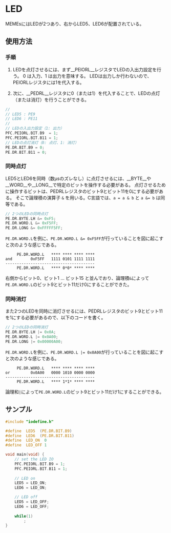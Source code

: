
LED
===========

MEMEsにはLEDが2つあり、右からLED5、LED6が配置されている。

使用方法
-----------

### 手順

1. LEDを点灯させるには、まず__PEIORL__レジスタでLEDの入出力設定を行う。
0 は入力、1 は出力を意味する。
LEDは出力しか行わないので、PEIORLレジスタには1を代入する。

2. 次に、__PEDRL__レジスタに0（または1）を代入することで、LEDの点灯（または消灯）を行うことができる。

~~~ c
// 
// LED5 : PE9
// LED6 : PE11
// 
// LEDの入出力設定（1: 出力）
PFC.PEIORL.BIT.B9  = 1;
PFC.PEIORL.BIT.B11 = 1;
// LEDの点灯消灯（0: 点灯、1: 消灯）
PE.DR.BIT.B9 = 0;
PE.DR.BIT.B11 = 0;
~~~

### 同時点灯

LED5とLED6を同時（数μsのズレなし）に点灯させるには、__BYTE__や__WORD__や__LONG__で特定のビットを操作する必要がある。
点灯させるために操作するビットは、PEDRLレジスタのビット9とビット11を0にする必要がある。
そこで論理積の演算子 `&` を用いる。C言語では、`a = a & b` と `a &= b` は同等である。

~~~ c
// 2つのLEDの同時点灯
PE.DR.BYTE.LH &= 0xF5;
PE.DR.WORD.L &= 0xF5FF;
PE.DR.LONG &= 0xFFFFF5FF;
~~~

`PE.DR.WORD.L`を例に、`PE.DR.WORD.L &= 0xF5FF`が行っていることを図に起こすと次のような感じである。

         PE.DR.WORD.L   **** **** **** ****
    and        0xF5FF   1111 0101 1111 1111
    ---------------------------------------
         PE.DR.WORD.L   **** 0*0* **** ****

右側からビット0、ビット1 ... ビット15 と並んでおり、論理積`&`によって`PE.DR.WORD.L`のビット9とビット11だけ0にすることができた。

### 同時消灯

また2つのLEDを同時に消灯させるには、PEDRLレジスタのビット9とビット11を1にする必要があるので、以下のコードを書く。

~~~ c
// 2つのLEDの同時消灯
PE.DR.BYTE.LH |= 0x0A;
PE.DR.WORD.L |= 0x0A00;
PE.DR.LONG |= 0x00000A00;
~~~

`PE.DR.WORD.L`を例に、`PE.DR.WORD.L |= 0x0A00`が行っていることを図に起こすと次のような感じである。

         PE.DR.WORD.L   **** **** **** ****
    or         0x0A00   0000 1010 0000 0000
    ---------------------------------------
         PE.DR.WORD.L   **** 1*1* **** ****

論理和`|`によって`PE.DR.WORD.L`のビット9とビット11だけ1にすることができる。

サンプル
-----------

~~~ c
#include "iodefine.h"

#define  LED5  (PE.DR.BIT.B9)
#define  LED6  (PE.DR.BIT.B11)
#define  LED_ON  0
#define  LED_OFF 1

void main(void) {
	// set the LED IO
	PFC.PEIORL.BIT.B9 = 1;
	PFC.PEIORL.BIT.B11 = 1;
	
	// LED on
	LED5 = LED_ON;
	LED6 = LED_ON;

	// LED off
	LED5 = LED_OFF;
	LED6 = LED_OFF;
	
	while(1)
		;
}
~~~

